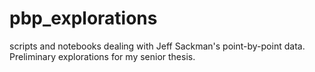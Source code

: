 # pbp_explorations
scripts and notebooks dealing with Jeff Sackman's point-by-point data. Preliminary explorations for my senior thesis.
